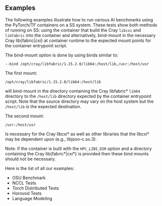## Examples

The following examples illustrate how to run various AI benchmarks
using the PyTorch/TF containers on a SS system. These tests show both
methods of running on SS: using the container that build the Cray
`libcxi` and `libfabric` into the container and alternatively,
bind-mount in the necessary Cray lib{fabric|cxi} at container runtime
to the expected mount points for the container entrypoint script.

The bind-mount option is done by using binds similar to:

```
--bind /opt/cray/libfabric/1.15.2.0/lib64:/host/lib,/usr:/host/usr
```

The first mount:

```
/opt/cray/libfabric/1.15.2.0/lib64:/host/lib
```

will bind-mount in the directory containing the Cray libfabric* `lib64`
directory to the `/host/lib` directory expected by the container
entrypoint script. Note that the source directory may vary on the host
system but the `/host/lib` is the expected destination.

The second mount:

```
/usr:/host/usr
```

Is necessary for the Cray libcxi* as well as other libraries that the
libcxi* may be dependent upon (e.g., libjson-c.so.3).

Note: if the container is built with the `HPC_LIBS_DIR` option and a
directory containing the Cray lib{fabric*|cxi*} is provided then these
bind mounts should not be necessary.

Here is the list of all our examples:
- OSU Benchmark
- NCCL Tests
- Torch Distributed Tests
- Horovod Tests
- Language Modeling

